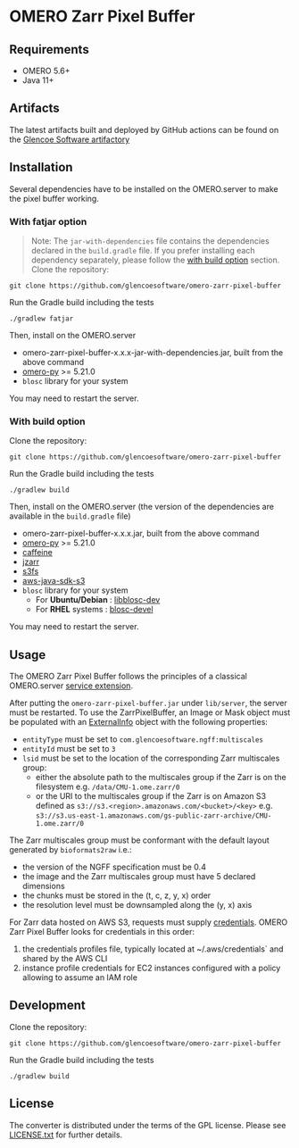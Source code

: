# OMERO Zarr Pixel Buffer

## Requirements

- OMERO 5.6+
- Java 11+

## Artifacts

The latest artifacts built and deployed by GitHub actions can be found on the
[Glencoe Software artifactory](https://artifacts.glencoesoftware.com/)

## Installation

Several dependencies have to be installed on the OMERO.server to make the pixel buffer working.

### With fatjar option

> Note: The `jar-with-dependencies` file contains the dependencies declared in the `build.gradle` file.
> If you prefer installing each dependency separately, please follow the [with build option](#with-build-option) section.
Clone the repository:

    git clone https://github.com/glencoesoftware/omero-zarr-pixel-buffer

Run the Gradle build including the tests

    ./gradlew fatjar

Then, install on the OMERO.server
- omero-zarr-pixel-buffer-x.x.x-jar-with-dependencies.jar, built from the above command
- [omero-py](https://pypi.org/project/omero-py/) >= 5.21.0
- `blosc` library for your system

You may need to restart the server.

### With build option

Clone the repository:

    git clone https://github.com/glencoesoftware/omero-zarr-pixel-buffer

Run the Gradle build including the tests

    ./gradlew build


Then, install on the OMERO.server (the version of the dependencies are available in the `build.gradle` file)
- omero-zarr-pixel-buffer-x.x.x.jar, built from the above command
- [omero-py](https://pypi.org/project/omero-py/) >= 5.21.0
- [caffeine](https://repo1.maven.org/maven2/com/github/ben-manes/caffeine/caffeine/)
- [jzarr](https://repo1.maven.org/maven2/dev/zarr/jzarr/)
- [s3fs](https://repo1.maven.org/maven2/org/lasersonlab/s3fs/)
- [aws-java-sdk-s3](https://repo1.maven.org/maven2/com/amazonaws/aws-java-sdk-s3/)
- `blosc` library for your system
	- For **Ubuntu/Debian** : [libblosc-dev](https://pkgs.org/download/libblosc-dev)
	- For **RHEL** systems : [blosc-devel](https://pkgs.org/download/blosc-devel)

You may need to restart the server.

## Usage

The OMERO Zarr Pixel Buffer follows the principles of a classical OMERO.server
[service extension](https://omero.readthedocs.io/en/stable/developers/Server/ExtendingOmero.html#services).

After putting the `omero-zarr-pixel-buffer.jar` under `lib/server`, the server
must be restarted. To use the ZarrPixelBuffer, an Image or Mask object must be populated with
an [ExternalInfo](https://docs.openmicroscopy.org/omero-blitz/latest/slice2html/omero/model/ExternalInfo.html)
object with the following properties:

-   `entityType` must be set to `com.glencoesoftware.ngff:multiscales`
-   `entityId` must be set to `3`
-   `lsid` must be set to the location of the corresponding Zarr multiscales group:
    - either the absolute path to the multiscales group if the Zarr is on the
      filesystem e.g. `/data/CMU-1.ome.zarr/0`
    - or the URI to the multiscales group if the Zarr is on Amazon S3 defined
      as `s3://s3.<region>.amazonaws.com/<bucket>/<key>` e.g.
      `s3://s3.us-east-1.amazonaws.com/gs-public-zarr-archive/CMU-1.ome.zarr/0`

The Zarr multiscales group must be conformant with the default layout generated by `bioformats2raw` i.e.:

-    the version of the NGFF specification must be 0.4
-    the image and the Zarr multiscales group must have 5 declared dimensions
-    the chunks must be stored in the (t, c, z, y, x) order
-    the resolution level must be downsampled along the (y, x) axis

For Zarr data hosted on AWS S3, requests must supply
[credentials](https://docs.aws.amazon.com/sdk-for-java/v1/developer-guide/credentials.html).
OMERO Zarr Pixel Buffer looks for credentials in this order:

1.  the credentials profiles file, typically located at ~/.aws/credentials` and shared
    by the AWS CLI
2.  instance profile credentials for EC2 instances configured with a policy
    allowing to assume an IAM role

## Development

Clone the repository:

    git clone https://github.com/glencoesoftware/omero-zarr-pixel-buffer

Run the Gradle build including the tests

    ./gradlew build

## License

The converter is distributed under the terms of the GPL license. Please see [LICENSE.txt](LICENSE.txt)
for further details.
